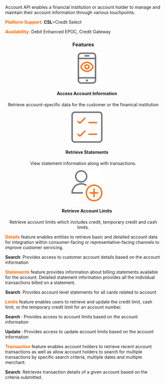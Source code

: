  
Account API enables a financial institution or account holder to manage and maintain their account information through various touchpoints.

**<span style="color:#ff6600;">Platform Support</span>**: **CSL**=Credit Select 


**<span style="color:#ff6600;">Availability:</span>** Debit Enhanced EPOC, Credit Gateway

### <p style="text-align: center;">Features</p>

<style>
.col-md-4 ul li {
    list-style: none;
}
</style>

<div class="row" style="text-align:center;" markdown=1>
<div class="col-md-4" markdown=1>

*   ![](assets/images/access-account-information.png)
    
    #### Access Account Information
    
   Retrieve account-specific data for the customer or the finanical institution

</div>
<div class="col-md-4" markdown=1>

*   ![](assets/images/retrieve-statements.png)

    #### Retrieve Statements
    
   View statement information along with transactions.

</div>
<div class="col-md-4" markdown=1>

*   ![](assets/images/retrieve-account-limits.png)
    
    #### Retrieve Account Limits
    
   Retrieve account limits which includes credit, temporary credit and cash limits.
    
</div>
</div>


**<span style="color:#ff6600;">Details</span>** feature enables entities to retrieve basic and detailed account data for integration within consumer-facing or representative-facing channels to improve customer servicing.

**Search**: Provides access to customer account details based on the account information
 

**<span style="color:#ff6600;">Statements</span>** feature provides information about billing statements available for the account. Detailed statement information provides all the individual transactions billed on a statement. 

**Search**:  Provides account level statements for all cards related to account
              

**<span style="color:#ff6600;">Limits</span>** feature enables  users to retrieve and update the credit limit, cash limit, or the temporary credit limit for an account number.

**Search** : Provides access to account limits based on the account information

**Update** : Provides access to update account limits based on the account information
 

**<span style="color:#ff6600;">Transaction</span>** feature enables account holders to retrieve recent account transactions  as well as allow account holders to search for multiple transactions by specific search criteria, multiple dates and multiple merchant.

**Search**: Retrieves transaction details of a given account based on the criteria submitted. 
